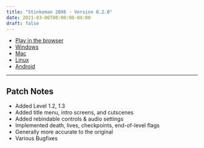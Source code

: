 ```yaml
---
title: "Stinkoman 20X6 - Version 0.2.0"
date: 2021-03-06T00:00:00-04:00
draft: false
---
```


- [Play in the browser](https://storage.ratheronfire.com/stinkoman/0.2.0/web)
- [Windows](https://storage.ratheronfire.com/stinkoman/0.2.0/stinkoman-windows.zip)
- [Mac](https://storage.ratheronfire.com/stinkoman/0.2.0/stinkoman-mac.zip)
- [Linux](https://storage.ratheronfire.com/stinkoman/0.2.0/stinkoman-linux.zip)
- [Android](https://storage.ratheronfire.com/stinkoman/0.2.0/stinkoman-android.apk)

-----

## Patch Notes

- Added Level 1.2, 1.3
- Added title menu, intro screens, and cutscenes
- Added rebindable controls & audio settings
- Implemented death, lives, checkpoints, end-of-level flags
- Generally more accurate to the original
- Various Bugfixes